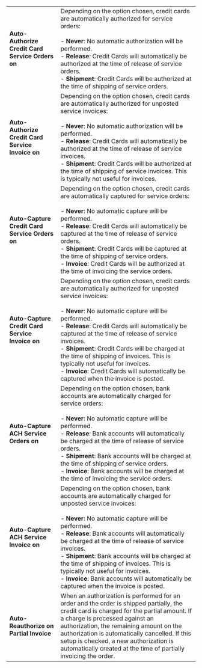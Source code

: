 |                                                   |                                                                                                                    |
|---------------------------------------------------|--------------------------------------------------------------------------------------------------------------------|
| **Auto-Authorize Credit Card Service Orders on**  | Depending on the option chosen, credit cards are automatically authorized for service orders:<br><br>- **Never**: No automatic authorization will be performed.<br>- **Release**: Credit Cards will automatically be authorized at the time of release of service orders.<br>- **Shipment**: Credit Cards will be authorized at the time of shipping of service orders. |
| **Auto-Authorize Credit Card Service Invoice on** | Depending on the option chosen, credit cards are automatically authorized for unposted service invoices:<br><br>- **Never**: No automatic authorization will be performed.<br>- **Release**: Credit Cards will automatically be authorized at the time of release of service invoices.<br>- **Shipment**: Credit Cards will be authorized at the time of shipping of service invoices. This is typically not useful for invoices. |
| **Auto-Capture Credit Card Service Orders on**    | Depending on the option chosen, credit cards are automatically captured for service orders:<br><br>- **Never**: No automatic capture will be performed.<br>- **Release**: Credit Cards will automatically be captured at the time of release of service orders.<br>- **Shipment**: Credit Cards will be captured at the time of shipping of service orders.<br>- **Invoice**: Credit Cards will be authorized at the time of invoicing the service orders. |
| **Auto-Capture Credit Card Service Invoice on**   | Depending on the option chosen, credit cards are automatically authorized for unposted service invoices:<br><br>- **Never**: No automatic capture will be performed.<br>- **Release**: Credit Cards will automatically be captured at the time of release of service invoices.<br>- **Shipment**: Credit Cards will be charged at the time of shipping of invoices. This is typically not useful for invoices.<br>- **Invoice**: Credit Cards will automatically be captured when the invoice is posted. |
| **Auto-Capture ACH Service Orders on**            | Depending on the option chosen, bank accounts are automatically charged for service orders:<br><br>- **Never**: No automatic capture will be performed.<br>- **Release**: Bank accounts will automatically be charged at the time of release of service orders.<br>- **Shipment**: Bank accounts will be charged at the time of shipping of service orders.<br>- **Invoice**: Bank accounts will be charged at the time of invoicing the service orders. |
| **Auto-Capture ACH Service Invoice on**           | Depending on the option chosen, bank accounts are automatically charged for unposted service invoices:<br><br>- **Never**: No automatic capture will be performed.<br>- **Release**: Bank accounts will automatically be charged at the time of release of service invoices.<br>- **Shipment**: Bank accounts will be charged at the time of shipping of invoices. This is typically not useful for invoices.<br>- **Invoice**: Bank accounts will automatically be captured when the invoice is posted. |
| **Auto-Reauthorize on Partial Invoice**           | When an authorization is performed for an order and the order is shipped partially, the credit card is charged for the partial amount. If a charge is processed against an authorization, the remaining amount on the authorization is automatically cancelled. If this setup is checked, a new authorization is automatically created at the time of partially invoicing the order. |